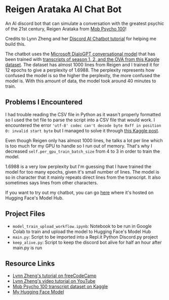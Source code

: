 # Reigen Arataka AI Chat Bot

An AI discord bot that can simulate a conversation with the greatest psychic of the 21st century, Reigen Arataka from [Mob Psycho 100](https://en.wikipedia.org/wiki/Mob_Psycho_100)!

Credits to Lynn Zheng and her [Discord AI Chatbot tutorial](https://www.freecodecamp.org/news/discord-ai-chatbot/) for helping me build this.

The chatbot uses the [Microsoft DialoGPT conversational model](https://huggingface.co/microsoft/DialoGPT-medium) that has been trained with [transcripts of season 1, 2, and the OVA from this Kaggle dataset](https://www.kaggle.com/datasets/faebots/mp100-episodes). The dataset has almost 1000 lines from Reigen and I trained it for 12 epochs to give a perplexity of 1.6988. The perplexity represents how confused the model is so the higher the perplexity, the more confused the model is. With this amount of data, the model took around 40 minutes to train.

## Problems I Encountered
I had trouble reading the CSV file in Python as it wasn't properly formatted so I used the txt file to parse the script into a CSV file that would work. I encountered the error `'utf-8' codec can't decode byte 0xff in position 0: invalid start byte` but I managed to solve it through [this Kaggle post](https://www.kaggle.com/code/paultimothymooney/how-to-resolve-a-unicodedecodeerror-for-a-csv-file).

Even though Reigen only has almost 1000 lines, he talks a lot per line which is too much for my GPU to handle so I run out of memory. That's why I decreased `self.per_gpu_train_batch_size` from 4 to 3 in order to train the model.

1.6988 is a very low perplexity but I'm guessing that I have trained the model for too many epochs, given it's small number of lines. The model is so in character that it mainly repeats direct lines from the transcript. It also sometimes says lines from other characters.

If you want to try out my chatbot, you can go [here](https://huggingface.co/sophiadt/DialoGPT-medium-reigen?text=Hi+Reigen%21) where it's hosted on Hugging Face's Model Hub.

## Project Files

* `model_train_upload_workflow.ipynb`: Notebook to be run in Google Colab to train and upload the model to Hugging Face's Model Hub
* `main.py`: Script to be imported into a Repl.it Python Discord.py project
* `keep_alive.py`: Script to keep the discord bot alive for half an hour after main.py is run

## Resource Links
* [Lynn Zheng's tutorial on freeCodeCamp](https://www.freecodecamp.org/news/discord-ai-chatbot/)
* [Lynn Zheng's video tutorial on YouTube](https://youtu.be/UBwvFuTC1ZE)
* [Mob Psycho 100 transcript dataset on Kaggle](https://www.kaggle.com/datasets/faebots/mp100-episodes)
* [My Hugging Face Model](https://huggingface.co/sophiadt/DialoGPT-medium-reigen)
